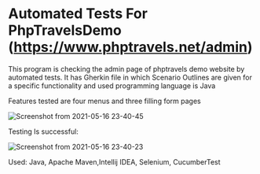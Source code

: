 # Automated Tests For PhpTravelsDemo (https://www.phptravels.net/admin)
This program is checking the admin page of phptravels demo website by automated tests. It has Gherkin file in which Scenario Outlines are given for a specific functionality and used programming language is Java

Features tested are four menus and three filling form pages

![Screenshot from 2021-05-16 23-40-45](https://user-images.githubusercontent.com/31879611/118413587-64607e00-b6a0-11eb-84c7-a5c9c1f0ba90.png)

Testing Is successful:

![Screenshot from 2021-05-16 23-40-23](https://user-images.githubusercontent.com/31879611/118413609-78a47b00-b6a0-11eb-8ed6-56602d6482d9.png)

Used: Java, Apache Maven,Intellij IDEA, Selenium, CucumberTest
